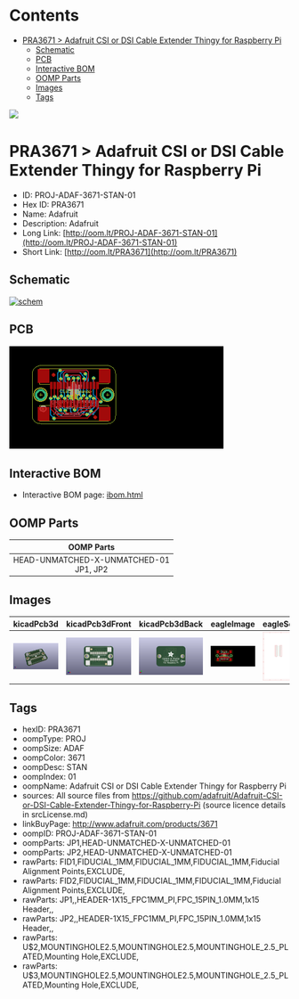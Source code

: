 



Contents
========

* [PRA3671 > Adafruit CSI or DSI Cable Extender Thingy for Raspberry Pi](#pra3671--adafruit-csi-or-dsi-cable-extender-thingy-for-raspberry-pi)
	* [Schematic](#schematic)
	* [PCB](#pcb)
	* [Interactive BOM](#interactive-bom)
	* [OOMP Parts](#oomp-parts)
	* [Images](#images)
	* [Tags](#tags)
  
![][im]
# PRA3671 > Adafruit CSI or DSI Cable Extender Thingy for Raspberry Pi

- ID: PROJ-ADAF-3671-STAN-01
- Hex ID: PRA3671
- Name: Adafruit
- Description: Adafruit
- Long Link: [http://oom.lt/PROJ-ADAF-3671-STAN-01](http://oom.lt/PROJ-ADAF-3671-STAN-01)
- Short Link: [http://oom.lt/PRA3671](http://oom.lt/PRA3671)

## Schematic
  
[![schem](eagleSchemImage.png)](eagleSchemImage.png)
## PCB
  
[![pcb](eagleImage.png)](eagleImage.png)
## Interactive BOM

- Interactive BOM page: [ibom.html](https://htmlpreview.github.io/?https://github.com/oomlout/oomlout_OOMP_projects/blob/main/PROJ-ADAF-3671-STAN-01/kicad/bom/ibom.html)

## OOMP Parts
  

|OOMP Parts|
| :---: |
|HEAD-UNMATCHED-X-UNMATCHED-01<BR>JP1, JP2|

## Images
  
  

|kicadPcb3d|kicadPcb3dFront|kicadPcb3dBack|eagleImage|eagleSchemImage|
| :---: | :---: | :---: | :---: | :---: |
|[![kicadPcb3d](kicadPcb3d_140.png)](kicadPcb3d.png)|[![kicadPcb3dFront](kicadPcb3dFront_140.png)](kicadPcb3dFront.png)|[![kicadPcb3dBack](kicadPcb3dBack_140.png)](kicadPcb3dBack.png)|[![eagleImage](eagleImage_140.png)](eagleImage.png)|[![eagleSchemImage](eagleSchemImage_140.png)](eagleSchemImage.png)|

## Tags

- hexID: PRA3671
- oompType: PROJ
- oompSize: ADAF
- oompColor: 3671
- oompDesc: STAN
- oompIndex: 01
- oompName: Adafruit CSI or DSI Cable Extender Thingy for Raspberry Pi
- sources: All source files from https://github.com/adafruit/Adafruit-CSI-or-DSI-Cable-Extender-Thingy-for-Raspberry-Pi (source licence details in srcLicense.md)
- linkBuyPage: http://www.adafruit.com/products/3671
- oompID: PROJ-ADAF-3671-STAN-01
- oompParts: JP1,HEAD-UNMATCHED-X-UNMATCHED-01
- oompParts: JP2,HEAD-UNMATCHED-X-UNMATCHED-01
- rawParts: FID1,FIDUCIAL_1MM,FIDUCIAL_1MM,FIDUCIAL_1MM,Fiducial Alignment Points,EXCLUDE,
- rawParts: FID2,FIDUCIAL_1MM,FIDUCIAL_1MM,FIDUCIAL_1MM,Fiducial Alignment Points,EXCLUDE,
- rawParts: JP1,,HEADER-1X15_FPC1MM_PI,FPC_15PIN_1.0MM,1x15 Header,,
- rawParts: JP2,,HEADER-1X15_FPC1MM_PI,FPC_15PIN_1.0MM,1x15 Header,,
- rawParts: U$2,MOUNTINGHOLE2.5,MOUNTINGHOLE2.5,MOUNTINGHOLE_2.5_PLATED,Mounting Hole,EXCLUDE,
- rawParts: U$3,MOUNTINGHOLE2.5,MOUNTINGHOLE2.5,MOUNTINGHOLE_2.5_PLATED,Mounting Hole,EXCLUDE,



[im]: kicadPcb3d_450.png
